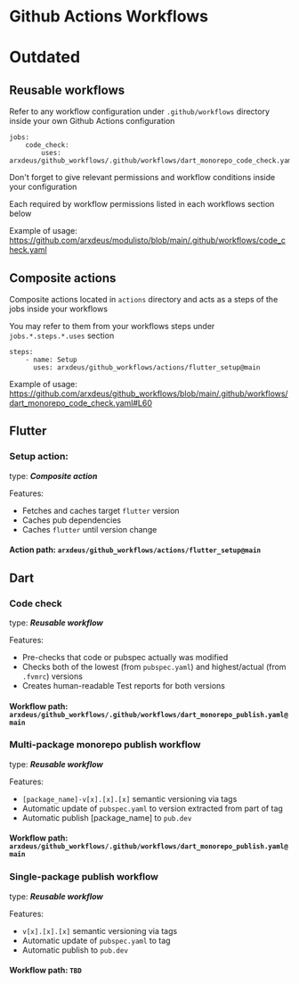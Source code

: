 # Github Actions Workflows

# Outdated

## Reusable workflows

Refer to any workflow configuration under `.github/workflows` directory inside your own Github Actions configuration
```
jobs:
    code_check:
        uses: arxdeus/github_workflows/.github/workflows/dart_monorepo_code_check.yaml@main
```

Don't forget to give relevant permissions and workflow conditions inside your configuration

Each required by workflow permissions listed in each workflows section below

Example of usage:
https://github.com/arxdeus/modulisto/blob/main/.github/workflows/code_check.yaml

## Composite actions

Composite actions located in `actions` directory and acts as a steps of the jobs inside your workflows

You may refer to them from your workflows steps under `jobs.*.steps.*.uses` section

```
steps:
    - name: Setup
      uses: arxdeus/github_workflows/actions/flutter_setup@main
```

Example of usage: https://github.com/arxdeus/github_workflows/blob/main/.github/workflows/dart_monorepo_code_check.yaml#L60

## Flutter

### Setup action:

type: ___Composite action___

Features:
- Fetches and caches target `flutter` version
- Caches pub dependencies
- Caches `flutter` until version change

#### Action path: `arxdeus/github_workflows/actions/flutter_setup@main`

## Dart

###  Code check

type: ___Reusable workflow___

Features:
- Pre-checks that code or pubspec actually was modified
- Checks both of the lowest (from `pubspec.yaml`) and highest/actual (from `.fvmrc`) versions
- Creates human-readable Test reports for both versions

#### Workflow path: `arxdeus/github_workflows/.github/workflows/dart_monorepo_publish.yaml@main`

### Multi-package monorepo publish workflow

type: ___Reusable workflow___

Features:
- `[package_name]-v[x].[x].[x]` semantic versioning via tags
- Automatic update of `pubspec.yaml` to version extracted from part of tag
- Automatic publish [package_name] to `pub.dev`

#### Workflow path: `arxdeus/github_workflows/.github/workflows/dart_monorepo_publish.yaml@main`

### Single-package publish workflow

type: ___Reusable workflow___

Features:
- `v[x].[x].[x]` semantic versioning via tags
- Automatic update of `pubspec.yaml` to tag
- Automatic publish to `pub.dev`

#### Workflow path: `TBD`


